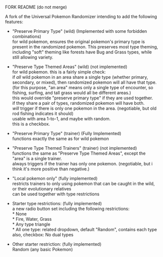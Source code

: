 FORK README (do not merge)

A fork of the Universal Pokemon Randomizer intending to add the following features:  

 * "Preserve Primary Type" (wild) (Implemented with some forbidden combinations)  
     for wild pokemon, ensures the original pokemon's primary type is present in the randomized pokemon. This preserves most type theming, including "soft" theming like forests have Bug and Grass types, while still allowing variety.  

 * "Preserve Type Themed Areas" (wild) (not implemented)  
     for wild pokemon. this is a fairly simple check:  
     if *all* wild pokemon in an area share a single type (whether primary, secondary, or mixed), then randomized pokemon will all have that type.  
     (for this purpose, "an area" means only a single type of encounter, so fishing, surfing, and tall grass would all be different areas.)  
     this would override "preserve primary type" if they are used together.  
     if they share a pair of types, randomized pokemon will have both.  
     *will* trigger if there is only one pokemon in the area. (negotiable, but old rod fishing indicates it should)  
     usable with area 1-to-1, and maybe with random.  
     this is a checkbox.

 * "Preserve Primary Type" (trainer) (Fully Implemented)  
     functions exactly the same as for wild pokemon

 * "Preserve Type Themed Trainers" (trainer) (not implemented)  
     functions the same as "Preserve Type Themed Areas", except the "area" is a single trainer.  
     always triggers if the trainer has only one pokemon. (negotiable, but i think it's more positive than negative.)

 * "Local pokemon only" (fully implemented)  
     restricts trainers to only using pokemon that can be caught in the wild, or their evolutionary relatives  
     can be used together with type restrictions  

 * Starter type restrictions: (fully implemented)  
     a new radio button set including the following restrictions:  
          * None  
          * Fire, Water, Grass  
          * Any type triangle  
          * All one type: related dropdown, default "Random", contains each type  
     also, checkbox: No dual types
     
 * Other starter restriction: (fully implemented)  
     Random (any basic Pokemon)
